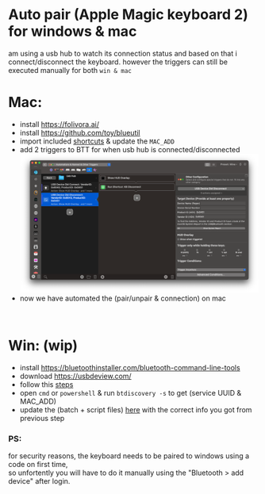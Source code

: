# Auto pair (Apple Magic keyboard 2) for windows & mac

am using a usb hub to watch its connection status and based on that i connect/disconnect the keyboard.
however the triggers can still be executed manually for both `win & mac`

# Mac:

- install https://folivora.ai/
- install https://github.com/toy/blueutil
- import included [shortcuts](mac) & update the `MAC_ADD`
- add 2 triggers to BTT for when usb hub is connected/disconnected
![btt](mac/btt.png)
- now we have automated the (pair/unpair & connection) on mac

<br>

# Win: (wip)

- install https://bluetoothinstaller.com/bluetooth-command-line-tools
- download https://usbdeview.com/
- follow this [steps](https://superuser.com/a/1742818/864280)
- open `cmd` or `powershell` & run `btdiscovery -s` to get (service UUID & MAC_ADD)
- update the (batch + script files) [here](win) with the correct info you got from previous step

### PS:

for security reasons, the keyboard needs to be paired to windows using a code on first time,  
so unfortently you will have to do it manually using the "Bluetooth > add device" after login.
